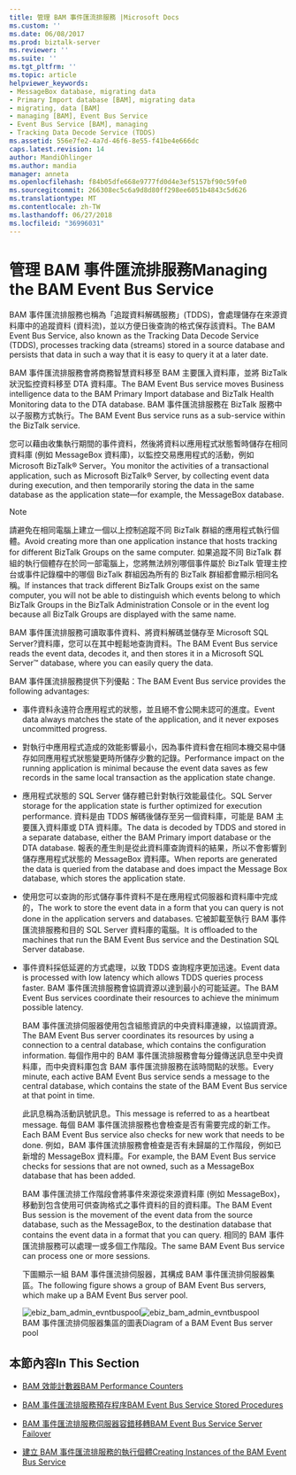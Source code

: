```yaml
---
title: 管理 BAM 事件匯流排服務 |Microsoft Docs
ms.custom: ''
ms.date: 06/08/2017
ms.prod: biztalk-server
ms.reviewer: ''
ms.suite: ''
ms.tgt_pltfrm: ''
ms.topic: article
helpviewer_keywords:
- MessageBox database, migrating data
- Primary Import database [BAM], migrating data
- migrating, data [BAM]
- managing [BAM], Event Bus Service
- Event Bus Service [BAM], managing
- Tracking Data Decode Service (TDDS)
ms.assetid: 556e7fe2-4a7d-46f6-8e55-f41be4e666dc
caps.latest.revision: 14
author: MandiOhlinger
ms.author: mandia
manager: anneta
ms.openlocfilehash: f84b05dfe668e9777fd0d4e3ef5157bf90c59fe0
ms.sourcegitcommit: 266308ec5c6a9d8d80ff298ee6051b4843c5d626
ms.translationtype: MT
ms.contentlocale: zh-TW
ms.lasthandoff: 06/27/2018
ms.locfileid: "36996031"
---
```

# <a name="managing-the-bam-event-bus-service"></a><span data-ttu-id="5020a-102">管理 BAM 事件匯流排服務</span><span class="sxs-lookup"><span data-stu-id="5020a-102">Managing the BAM Event Bus Service</span></span>
<span data-ttu-id="5020a-103">BAM 事件匯流排服務也稱為「追蹤資料解碼服務」(TDDS)，會處理儲存在來源資料庫中的追蹤資料 (資料流)，並以方便日後查詢的格式保存該資料。</span><span class="sxs-lookup"><span data-stu-id="5020a-103">The BAM Event Bus Service, also known as the Tracking Data Decode Service (TDDS), processes tracking data (streams) stored in a source database and persists that data in such a way that it is easy to query it at a later date.</span></span>  
  
 <span data-ttu-id="5020a-104">BAM 事件匯流排服務會將商務智慧資料移至 BAM 主要匯入資料庫，並將 BizTalk 狀況監控資料移至 DTA 資料庫。</span><span class="sxs-lookup"><span data-stu-id="5020a-104">The BAM Event Bus service moves Business intelligence data to the BAM Primary Import database and BizTalk Health Monitoring data to the DTA database.</span></span> <span data-ttu-id="5020a-105">BAM 事件匯流排服務在 BizTalk 服務中以子服務方式執行。</span><span class="sxs-lookup"><span data-stu-id="5020a-105">The BAM Event Bus service runs as a sub-service within the BizTalk service.</span></span>  
  
 <span data-ttu-id="5020a-106">您可以藉由收集執行期間的事件資料，然後將資料以應用程式狀態暫時儲存在相同資料庫 (例如 MessageBox 資料庫)，以監控交易應用程式的活動，例如 Microsoft BizTalk® Server。</span><span class="sxs-lookup"><span data-stu-id="5020a-106">You monitor the activities of a transactional application, such as Microsoft BizTalk® Server, by collecting event data during execution, and then temporarily storing the data in the same database as the application state—for example, the MessageBox database.</span></span>  
  
> [!NOTE]
>  <span data-ttu-id="5020a-107">請避免在相同電腦上建立一個以上控制追蹤不同 BizTalk 群組的應用程式執行個體。</span><span class="sxs-lookup"><span data-stu-id="5020a-107">Avoid creating more than one application instance that hosts tracking for different BizTalk Groups on the same computer.</span></span> <span data-ttu-id="5020a-108">如果追蹤不同 BizTalk 群組的執行個體存在於同一部電腦上，您將無法辨別哪個事件屬於 BizTalk 管理主控台或事件記錄檔中的哪個 BizTalk 群組因為所有的 BizTalk 群組都會顯示相同名稱。</span><span class="sxs-lookup"><span data-stu-id="5020a-108">If instances that track different BizTalk Groups exist on the same computer, you will not be able to distinguish which events belong to which BizTalk Groups in the BizTalk Administration Console or in the event log because all BizTalk Groups are displayed with the same name.</span></span>  
  
 <span data-ttu-id="5020a-109">BAM 事件匯流排服務可讀取事件資料、將資料解碼並儲存至 Microsoft SQL Server?資料庫，您可以在其中輕鬆地查詢資料。</span><span class="sxs-lookup"><span data-stu-id="5020a-109">The BAM Event Bus service reads the event data, decodes it, and then stores it in a Microsoft SQL Server™ database, where you can easily query the data.</span></span>  
  
 <span data-ttu-id="5020a-110">BAM 事件匯流排服務提供下列優點：</span><span class="sxs-lookup"><span data-stu-id="5020a-110">The BAM Event Bus service provides the following advantages:</span></span>  
  
- <span data-ttu-id="5020a-111">事件資料永遠符合應用程式的狀態，並且絕不會公開未認可的進度。</span><span class="sxs-lookup"><span data-stu-id="5020a-111">Event data always matches the state of the application, and it never exposes uncommitted progress.</span></span>  
  
- <span data-ttu-id="5020a-112">對執行中應用程式造成的效能影響最小，因為事件資料會在相同本機交易中儲存如同應用程式狀態變更時所儲存少數的記錄。</span><span class="sxs-lookup"><span data-stu-id="5020a-112">Performance impact on the running application is minimal because the event data saves as few records in the same local transaction as the application state change.</span></span>  
  
- <span data-ttu-id="5020a-113">應用程式狀態的 SQL Server 儲存體已針對執行效能最佳化。</span><span class="sxs-lookup"><span data-stu-id="5020a-113">SQL Server storage for the application state is further optimized for execution performance.</span></span> <span data-ttu-id="5020a-114">資料是由 TDDS 解碼後儲存至另一個資料庫，可能是 BAM 主要匯入資料庫或 DTA 資料庫。</span><span class="sxs-lookup"><span data-stu-id="5020a-114">The data is decoded by TDDS and stored in a separate database, either the BAM Primary import database or the DTA database.</span></span> <span data-ttu-id="5020a-115">報表的產生則是從此資料庫查詢資料的結果，所以不會影響到儲存應用程式狀態的 MessageBox 資料庫。</span><span class="sxs-lookup"><span data-stu-id="5020a-115">When reports are generated the data is queried from the database and does impact the Message Box database, which stores the application state.</span></span>  
  
- <span data-ttu-id="5020a-116">使用您可以查詢的形式儲存事件資料不是在應用程式伺服器和資料庫中完成的，</span><span class="sxs-lookup"><span data-stu-id="5020a-116">The work to store the event data in a form that you can query is not done in the application servers and databases.</span></span> <span data-ttu-id="5020a-117">它被卸載至執行 BAM 事件匯流排服務和目的 SQL Server 資料庫的電腦。</span><span class="sxs-lookup"><span data-stu-id="5020a-117">It is offloaded to the machines that run the BAM Event Bus service and the Destination SQL Server database.</span></span>  
  
- <span data-ttu-id="5020a-118">事件資料採低延遲的方式處理，以致 TDDS 查詢程序更加迅速。</span><span class="sxs-lookup"><span data-stu-id="5020a-118">Event data is processed with low latency which allows TDDS queries process faster.</span></span> <span data-ttu-id="5020a-119">BAM 事件匯流排服務會協調資源以達到最小的可能延遲。</span><span class="sxs-lookup"><span data-stu-id="5020a-119">The BAM Event Bus services coordinate their resources to achieve the minimum possible latency.</span></span>  
  
  <span data-ttu-id="5020a-120">BAM 事件匯流排伺服器使用包含組態資訊的中央資料庫連線，以協調資源。</span><span class="sxs-lookup"><span data-stu-id="5020a-120">The BAM Event Bus server coordinates its resources by using a connection to a central database, which contains the configuration information.</span></span> <span data-ttu-id="5020a-121">每個作用中的 BAM 事件匯流排服務會每分鐘傳送訊息至中央資料庫，而中央資料庫包含 BAM 事件匯流排服務在該時間點的狀態。</span><span class="sxs-lookup"><span data-stu-id="5020a-121">Every minute, each active BAM Event Bus service sends a message to the central database, which contains the state of the BAM Event Bus service at that point in time.</span></span>  
  
  <span data-ttu-id="5020a-122">此訊息稱為活動訊號訊息。</span><span class="sxs-lookup"><span data-stu-id="5020a-122">This message is referred to as a heartbeat message.</span></span> <span data-ttu-id="5020a-123">每個 BAM 事件匯流排服務也會檢查是否有需要完成的新工作。</span><span class="sxs-lookup"><span data-stu-id="5020a-123">Each BAM Event Bus service also checks for new work that needs to be done.</span></span> <span data-ttu-id="5020a-124">例如，BAM 事件匯流排服務會檢查是否有未歸屬的工作階段，例如已新增的 MessageBox 資料庫。</span><span class="sxs-lookup"><span data-stu-id="5020a-124">For example, the BAM Event Bus service checks for sessions that are not owned, such as a MessageBox database that has been added.</span></span>  
  
  <span data-ttu-id="5020a-125">BAM 事件匯流排工作階段會將事件來源從來源資料庫 (例如 MessageBox)，移動到包含使用可供查詢格式之事件資料的目的資料庫。</span><span class="sxs-lookup"><span data-stu-id="5020a-125">The BAM Event Bus session is the movement of the event data from the source database, such as the MessageBox, to the destination database that contains the event data in a format that you can query.</span></span> <span data-ttu-id="5020a-126">相同的 BAM 事件匯流排服務可以處理一或多個工作階段。</span><span class="sxs-lookup"><span data-stu-id="5020a-126">The same BAM Event Bus service can process one or more sessions.</span></span>  
  
  <span data-ttu-id="5020a-127">下圖顯示一組 BAM 事件匯流排伺服器，其構成 BAM 事件匯流排伺服器集區。</span><span class="sxs-lookup"><span data-stu-id="5020a-127">The following figure shows a group of BAM Event Bus servers, which make up a BAM Event Bus server pool.</span></span>  
  
  <span data-ttu-id="5020a-128">![](../core/media/ebiz-bam-admin-evntbuspool.gif "ebiz_bam_admin_evntbuspool")</span><span class="sxs-lookup"><span data-stu-id="5020a-128">![](../core/media/ebiz-bam-admin-evntbuspool.gif "ebiz_bam_admin_evntbuspool")</span></span>  
  <span data-ttu-id="5020a-129">BAM 事件匯流排伺服器集區的圖表</span><span class="sxs-lookup"><span data-stu-id="5020a-129">Diagram of a BAM Event Bus server pool</span></span>  
  
## <a name="in-this-section"></a><span data-ttu-id="5020a-130">本節內容</span><span class="sxs-lookup"><span data-stu-id="5020a-130">In This Section</span></span>  
  
-   [<span data-ttu-id="5020a-131">BAM 效能計數器</span><span class="sxs-lookup"><span data-stu-id="5020a-131">BAM Performance Counters</span></span>](../core/bam-performance-counters.md)  
  
-   [<span data-ttu-id="5020a-132">BAM 事件匯流排服務預存程序</span><span class="sxs-lookup"><span data-stu-id="5020a-132">BAM Event Bus Service Stored Procedures</span></span>](../core/bam-event-bus-service-stored-procedures.md)  
  
-   [<span data-ttu-id="5020a-133">BAM 事件匯流排服務伺服器容錯移轉</span><span class="sxs-lookup"><span data-stu-id="5020a-133">BAM Event Bus Service Server Failover</span></span>](../core/bam-event-bus-service-server-failover.md)  
  
-   [<span data-ttu-id="5020a-134">建立 BAM 事件匯流排服務的執行個體</span><span class="sxs-lookup"><span data-stu-id="5020a-134">Creating Instances of the BAM Event Bus Service</span></span>](../core/creating-instances-of-the-bam-event-bus-service.md)